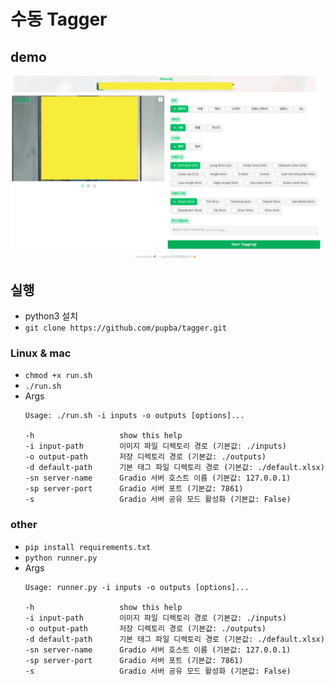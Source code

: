# 수동 Tagger
## demo
<img src="./demo.png" width="auto"><br>

## 실행
- python3 설치
- ``git clone https://github.com/pupba/tagger.git``
### Linux & mac
- ``chmod +x run.sh``
- ``./run.sh``
- Args
    ```
    Usage: ./run.sh -i inputs -o outputs [options]...

    -h                   show this help
    -i input-path        이미지 파일 디렉토리 경로 (기본값: ./inputs)
    -o output-path       저장 디렉토리 경로 (기본값: ./outputs)
    -d default-path      기본 태그 파일 디렉토리 경로 (기본값: ./default.xlsx)
    -sn server-name      Gradio 서버 호스트 이름 (기본값: 127.0.0.1)
    -sp server-port      Gradio 서버 포트 (기본값: 7861)
    -s                   Gradio 서버 공유 모드 활성화 (기본값: False)
    ```
### other
- ``pip install requirements.txt``
- ``python runner.py``
- Args
    ```
    Usage: runner.py -i inputs -o outputs [options]...

    -h                   show this help
    -i input-path        이미지 파일 디렉토리 경로 (기본값: ./inputs)
    -o output-path       저장 디렉토리 경로 (기본값: ./outputs)
    -d default-path      기본 태그 파일 디렉토리 경로 (기본값: ./default.xlsx)
    -sn server-name      Gradio 서버 호스트 이름 (기본값: 127.0.0.1)
    -sp server-port      Gradio 서버 포트 (기본값: 7861)
    -s                   Gradio 서버 공유 모드 활성화 (기본값: False)
    ```
